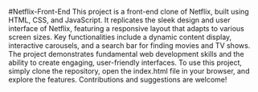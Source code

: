 #Netflix-Front-End
This project is a front-end clone of Netflix, built using HTML, CSS, and JavaScript. It replicates the sleek design and user interface of Netflix, featuring a responsive layout that adapts to various screen sizes. Key functionalities include a dynamic content display, interactive carousels, and a search bar for finding movies and TV shows. The project demonstrates fundamental web development skills and the ability to create engaging, user-friendly interfaces. To use this project, simply clone the repository, open the index.html file in your browser, and explore the features. Contributions and suggestions are welcome!
